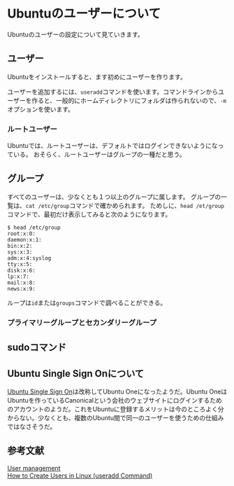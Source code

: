 # Ubuntuのユーザーについて
Ubuntuのユーザーの設定について見ていきます。

## ユーザー
Ubuntuをインストールすると、ます初めにユーザーを作ります。

ユーザーを追加するには、`useradd`コマンドを使います。コマンドラインからユーザーを作ると、一般的にホームディレクトリにフォルダは作られないので、`-m`
オプションを使います。

### ルートユーザー
Ubuntuでは、ルートユーザーは、デフォルトではログインできないようになっている。
おそらく、ルートユーザーはグループの一種だと思う。

## グループ
すべてのユーザーは、少なくとも１つ以上のグループに属します。
グループの一覧は、`cat /etc/group`コマンドで確かめられます。 
ためしに、`head /et/group`コマンドで、最初だけ表示してみると次のようになります。
```
$ head /etc/group
root:x:0:
daemon:x:1:
bin:x:2:
sys:x:3:
adm:x:4:syslog
tty:x:5:
disk:x:6:
lp:x:7:
mail:x:8:
news:x:9:
```

ループは`id`または`groups`コマンドで調べることができる。

### プライマリーグループとセカンダリーグループ


## sudoコマンド

## Ubuntu Single Sign Onについて
[Ubuntu Single Sign On](https://en.wikipedia.org/wiki/Ubuntu_Single_Sign_On)は改称してUbuntu Oneになったようだ。Ubuntu OneはUbuntuを作っているCanonicalという会社のウェブサイトにログインするためのアカウントのようだ。これをUbuntuに登録するメリットは今のところよく分からない。少なくとも、複数のUbuntu間で同一のユーザーを使うための仕組みではなさそうだ。
## 参考文献
[User management](https://help.ubuntu.com/lts/serverguide/user-management.html#user-profile-security)  
[How to Create Users in Linux (useradd Command)](https://linuxize.com/post/how-to-create-users-in-linux-using-the-useradd-command/)
